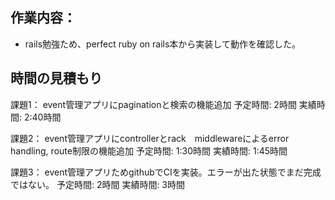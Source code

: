 ## 作業内容：
* rails勉強ため、perfect ruby on rails本から実装して動作を確認した。

## 時間の見積もり
課題1： event管理アプリにpaginationと検索の機能追加
予定時間: 2時間
実績時間: 2:40時間

課題2： event管理アプリにcontrollerとrack　middlewareによるerror handling, route制限の機能追加
予定時間: 1:30時間
実績時間: 1:45時間

課題3： event管理アプリためgithubでCIを実装。エラーが出た状態でまだ完成ではない。
予定時間: 2時間
実績時間: 3時間
